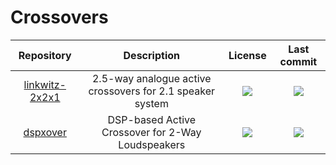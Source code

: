 # Crossovers

|Repository|Description|License|Last commit|
|:-:|:-:|:-:|:-:|
|[linkwitz-2x2x1](https://github.com/phenidone/linkwitz-2x2x1#readme)|2.5-way analogue active crossovers for 2.1 speaker system|[![](https://flat.badgen.net/github/license/phenidone/linkwitz-2x2x1?label=)](https://github.com/phenidone/linkwitz-2x2x1/blob/main/LICENSE)|[![](https://img.shields.io/github/last-commit/phenidone/linkwitz-2x2x1?style=flat-square&label=)](https://github.com/phenidone/linkwitz-2x2x1/graphs/code-frequency)|
|[dspxover](https://github.com/bfakhri/dspxover#readme)|DSP-based Active Crossover for 2-Way Loudspeakers|[![](https://flat.badgen.net/github/license/bfakhri/dspxover?label=)](https://github.com/bfakhri/dspxover/blob/main/LICENSE)|[![](https://img.shields.io/github/last-commit/bfakhri/dspxover?style=flat-square&label=)](https://github.com/bfakhri/dspxover/graphs/code-frequency)|
